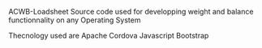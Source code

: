 ACWB-Loadsheet
Source code used for developping weight and balance functionnality on any Operating System

Thecnology used are
Apache Cordova
Javascript
Bootstrap


